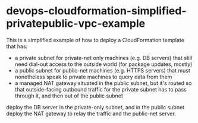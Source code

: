 # devops-cloudformation-simplified-privatepublic-vpc-example

This is a simplified example of how to deploy a CloudFormation template that has:
- a private subnet for private-net only machines (e.g. DB servers) that still need dial-out access to the outside world (for package updates, mostly)
- a public subnet for public-net machines (e.g. HTTPS servers) that must nonetheless speak to private machines to query data from them
- a managed NAT gateway situated in the public subnet, but it's routed so that outside-facing outbound traffic for the private subnet has to pass through it, and then out of the public subnet

deploy the DB server in the private-only subnet, and in the public subnet deploy the NAT gateway to relay the traffic and the public-net server.
